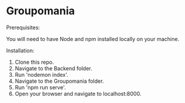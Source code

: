 # Groupomania 


Prerequisites:

You will need to have Node and npm installed locally on your machine.

Installation:

1. Clone this repo.
2. Navigate to the Backend folder.
3. Run 'nodemon index'. 
4. Navigate to the Groupomania folder.
5. Run 'npm run serve'.
6. Open your browser and navigate to localhost:8000.
